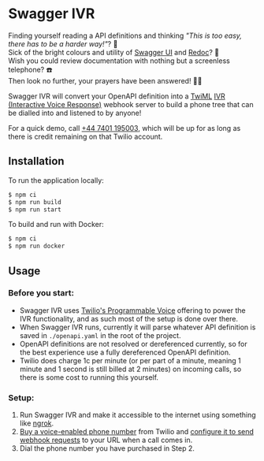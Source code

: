 # Swagger IVR  
Finding yourself reading a API definitions and thinking _"This is too easy, there has to be a harder way!"_? 🤔  
Sick of the bright colours and utility of [Swagger UI](https://github.com/swagger-api/swagger-ui) and [Redoc](https://github.com/Redocly/redoc)? 🎨  
Wish you could review documentation with nothing but a screenless telephone? ☎️  
Then look no further, your prayers have been answered! 🙌🏼  

Swagger IVR will convert your OpenAPI definition into a [TwiML](https://www.twilio.com/docs/voice/twiml) 
[IVR (Interactive Voice Response)](https://www.twilio.com/docs/interactive-voice-response) webhook server 
to build a phone tree that can be dialled into and listened to by anyone!  

For a quick demo, call [+44 7401 195003](tel:+44-740-1195003), which will be up for as long as there is credit remaining on that Twilio account.

## Installation  
To run the application locally:  
```bash
$ npm ci
$ npm run build
$ npm run start
```

To build and run with Docker:  
```bash
$ npm ci
$ npm run docker
```

## Usage 
### Before you start:  
- Swagger IVR uses [Twilio's Programmable Voice](https://www.twilio.com/docs/voice) offering to power the IVR functionality, and as such most of the setup is done over there.  
- When Swagger IVR runs, currently it will parse whatever API definition is saved in `./openapi.yaml` in the root of the project.  
- OpenAPI definitions are not resolved or dereferenced currently, so for the best experience use a fully dereferenced OpenAPI definition.  
- Twilio does charge 1c per minute (or per part of a minute, meaning 1 minute and 1 second is still billed at 2 minutes) on incoming calls, so there is some cost to running this yourself.  

### Setup: 
1. Run Swagger IVR and make it accessible to the internet using something like [ngrok](https://ngrok.com/).  
2. [Buy a voice-enabled phone number](https://www.twilio.com/console/phone-numbers/incoming) from Twilio and [configure it to send webhook requests](https://www.twilio.com/docs/voice/tutorials/how-to-respond-to-incoming-phone-calls/node#buy-and-configure-a-phone-number) to your URL when a call comes in.  
3. Dial the phone number you have purchased in Step 2.  





